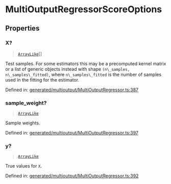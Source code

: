 # MultiOutputRegressorScoreOptions

## Properties

### X?

> [`ArrayLike`](../types/ArrayLike.md)[]

Test samples. For some estimators this may be a precomputed kernel matrix or a list of generic objects instead with shape `(n\_samples, n\_samples\_fitted)`, where `n\_samples\_fitted` is the number of samples used in the fitting for the estimator.

Defined in:  [generated/multioutput/MultiOutputRegressor.ts:387](https://github.com/transitive-bullshit/scikit-learn-ts/blob/92ab806/packages/sklearn/src/generated/multioutput/MultiOutputRegressor.ts#L387)

### sample\_weight?

> [`ArrayLike`](../types/ArrayLike.md)

Sample weights.

Defined in:  [generated/multioutput/MultiOutputRegressor.ts:397](https://github.com/transitive-bullshit/scikit-learn-ts/blob/92ab806/packages/sklearn/src/generated/multioutput/MultiOutputRegressor.ts#L397)

### y?

> [`ArrayLike`](../types/ArrayLike.md)

True values for `X`.

Defined in:  [generated/multioutput/MultiOutputRegressor.ts:392](https://github.com/transitive-bullshit/scikit-learn-ts/blob/92ab806/packages/sklearn/src/generated/multioutput/MultiOutputRegressor.ts#L392)
